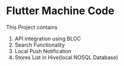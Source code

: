 # Flutter Machine Code

This Project contains 

1. API integration using BLOC 
2. Search Functionality 
3. Local Push Notification 
4. Stores List in Hive(local NOSQL Database)

